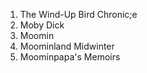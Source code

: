 1. The Wind-Up Bird Chronic;e
2. Moby Dick
3. Moomin
  1. Moominland Midwinter
  2. Moominpapa's Memoirs
